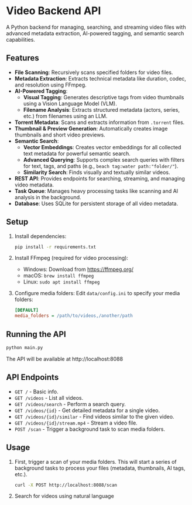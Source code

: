# Video Backend API

A Python backend for managing, searching, and streaming video files with advanced metadata extraction, AI-powered tagging, and semantic search capabilities.

## Features

- **File Scanning**: Recursively scans specified folders for video files.
- **Metadata Extraction**: Extracts technical metadata like duration, codec, and resolution using FFmpeg.
- **AI-Powered Tagging**:
  - **Visual Tagging**: Generates descriptive tags from video thumbnails using a Vision Language Model (VLM).
  - **Filename Analysis**: Extracts structured metadata (actors, series, etc.) from filenames using an LLM.
- **Torrent Metadata**: Scans and extracts information from `.torrent` files.
- **Thumbnail & Preview Generation**: Automatically creates image thumbnails and short video previews.
- **Semantic Search**:
  - **Vector Embeddings**: Creates vector embeddings for all collected text metadata for powerful semantic search.
  - **Advanced Querying**: Supports complex search queries with filters for text, tags, and paths (e.g., `beach tag:water path:"folder/"`).
  - **Similarity Search**: Finds visually and textually similar videos.
- **REST API**: Provides endpoints for searching, streaming, and managing video metadata.
- **Task Queue**: Manages heavy processing tasks like scanning and AI analysis in the background.
- **Database**: Uses SQLite for persistent storage of all video metadata.

## Setup

1.  Install dependencies:

    ```bash
    pip install -r requirements.txt
    ```

2.  Install FFmpeg (required for video processing):

    - Windows: Download from https://ffmpeg.org/
    - macOS: `brew install ffmpeg`
    - Linux: `sudo apt install ffmpeg`

3.  Configure media folders:
    Edit `data/config.ini` to specify your media folders:

    ```ini
    [DEFAULT]
    media_folders = /path/to/videos,/another/path
    ```

## Running the API

```bash
python main.py
```

The API will be available at http://localhost:8088

## API Endpoints

- `GET /` - Basic info.
- `GET /videos` - List all videos.
- `GET /videos/search` - Perform a search query.
- `GET /videos/{id}` - Get detailed metadata for a single video.
- `GET /videos/{id}/similar` - Find videos similar to the given video.
- `GET /videos/{id}/stream.mp4` - Stream a video file.
- `POST /scan` - Trigger a background task to scan media folders.

## Usage

1.  First, trigger a scan of your media folders. This will start a series of background tasks to process your files (metadata, thumbnails, AI tags, etc.).

    ```bash
    curl -X POST http://localhost:8088/scan
    ```

2.  Search for videos using natural language

